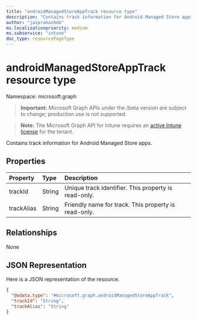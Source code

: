 ```yaml
---
title: "androidManagedStoreAppTrack resource type"
description: "Contains track information for Android Managed Store apps."
author: "jaiprakashmb"
ms.localizationpriority: medium
ms.subservice: "intune"
doc_type: resourcePageType
---
```


# androidManagedStoreAppTrack resource type

Namespace: microsoft.graph

> **Important:** Microsoft Graph APIs under the /beta version are subject to change; production use is not supported.

> **Note:** The Microsoft Graph API for Intune requires an [active Intune license](https://go.microsoft.com/fwlink/?linkid=839381) for the tenant.

Contains track information for Android Managed Store apps.

## Properties
|Property|Type|Description|
|:---|:---|:---|
|trackId|String|Unique track identifier. This property is read-only.|
|trackAlias|String|Friendly name for track. This property is read-only.|

## Relationships
None

## JSON Representation
Here is a JSON representation of the resource.
<!-- {
  "blockType": "resource",
  "@odata.type": "microsoft.graph.androidManagedStoreAppTrack"
}
-->
``` json
{
  "@odata.type": "#microsoft.graph.androidManagedStoreAppTrack",
  "trackId": "String",
  "trackAlias": "String"
}
```
